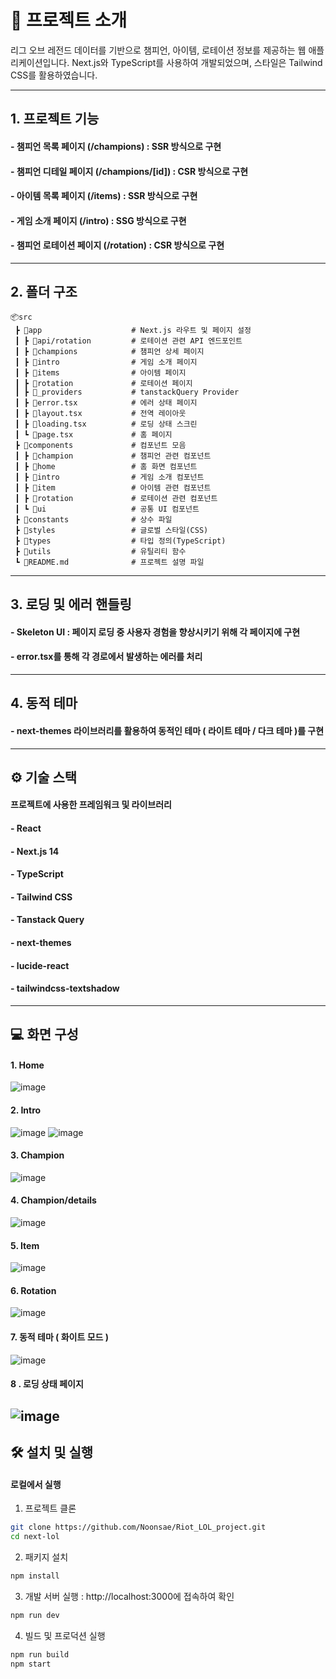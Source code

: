 # 📑 프로젝트 소개
리그 오브 레전드 데이터를 기반으로 챔피언, 아이템, 로테이션 정보를 제공하는 웹 애플리케이션입니다.
Next.js와 TypeScript를 사용하여 개발되었으며, 스타일은 Tailwind CSS를 활용하였습니다.

---

## 1. 프로젝트 기능
#### - 챔피언 목록 페이지 (/champions) : SSR 방식으로 구현
#### - 챔피언 디테일 페이지 (/champions/[id]) : CSR 방식으로 구현
#### - 아이템 목록 페이지 (/items) : SSR 방식으로 구현
#### - 게임 소개 페이지 (/intro) : SSG 방식으로 구현
#### - 챔피언 로테이션 페이지 (/rotation) : CSR 방식으로 구현

---

## 2. 폴더 구조
```
📦src
 ┣ 📂app                    # Next.js 라우트 및 페이지 설정
 ┃ ┣ 📂api/rotation         # 로테이션 관련 API 엔드포인트
 ┃ ┣ 📂champions            # 챔피언 상세 페이지
 ┃ ┣ 📂intro                # 게임 소개 페이지
 ┃ ┣ 📂items                # 아이템 페이지
 ┃ ┣ 📂rotation             # 로테이션 페이지
 ┃ ┣ 📂_providers           # tanstackQuery Provider
 ┃ ┣ 📜error.tsx            # 에러 상태 페이지
 ┃ ┣ 📜layout.tsx           # 전역 레이아웃
 ┃ ┣ 📜loading.tsx          # 로딩 상태 스크린
 ┃ ┗ 📜page.tsx             # 홈 페이지
 ┣ 📂components             # 컴포넌트 모음
 ┃ ┣ 📂champion             # 챔피언 관련 컴포넌트
 ┃ ┣ 📂home                 # 홈 화면 컴포넌트
 ┃ ┣ 📂intro                # 게임 소개 컴포넌트
 ┃ ┣ 📂item                 # 아이템 관련 컴포넌트
 ┃ ┣ 📂rotation             # 로테이션 관련 컴포넌트
 ┃ ┗ 📂ui                   # 공통 UI 컴포넌트
 ┣ 📂constants              # 상수 파일
 ┣ 📂styles                 # 글로벌 스타일(CSS)
 ┣ 📂types                  # 타입 정의(TypeScript)
 ┣ 📂utils                  # 유틸리티 함수
 ┗ 📜README.md              # 프로젝트 설명 파일

```
---

## 3. 로딩 및 에러 핸들링 
#### - Skeleton UI : 페이지 로딩 중 사용자 경험을 향상시키기 위해 각 페이지에 구현
#### - error.tsx를 통해 각 경로에서 발생하는 에러를 처리

---

## 4. 동적 테마
#### - next-themes 라이브러리를 활용하여 동적인 테마 ( 라이트 테마 / 다크 테마 )를 구현

---

## ⚙ 기술 스택
#### 프로젝트에 사용한 프레임워크 및 라이브러리
#### - React
#### - Next.js 14
#### - TypeScript
#### - Tailwind CSS
#### - Tanstack Query
#### - next-themes
#### - lucide-react
#### - tailwindcss-textshadow

---

## 💻 화면 구성
#### 1. Home
![image](https://github.com/user-attachments/assets/c006a24a-438d-40ad-915e-3a970b49d1d3)
#### 2. Intro
![image](https://github.com/user-attachments/assets/18e577d4-d530-45c1-8af3-732f31a038fc)
![image](https://github.com/user-attachments/assets/f5ce6af3-7548-4df0-9d50-7c07a940b08c)
#### 3. Champion
![image](https://github.com/user-attachments/assets/9cf9c750-2572-42e5-bbfe-1fa306e6eb02)
#### 4. Champion/details
![image](https://github.com/user-attachments/assets/428a3b07-d085-4654-9277-b6b8d66c9624)
#### 5. Item
![image](https://github.com/user-attachments/assets/e1af6c93-1d6c-40a0-8630-318f92d043ad)
#### 6. Rotation
![image](https://github.com/user-attachments/assets/b2ca331b-f350-4d75-b5a3-091c0a155218)
#### 7. 동적 테마 ( 화이트 모드 )
![image](https://github.com/user-attachments/assets/fd936408-c873-4fdd-9b8b-14acce8aa01a)
#### 8 . 로딩 상태 페이지
![image](https://github.com/user-attachments/assets/d488f800-f275-4dde-b336-d0a89b408d10)
---

## 🛠 설치 및 실행
#### 로컬에서 실행

 1. 프로젝트 클론
```bash
git clone https://github.com/Noonsae/Riot_LOL_project.git
cd next-lol
```
 2. 패키지 설치
```bash
npm install
```
 3. 개발 서버 실행 : http://localhost:3000에 접속하여 확인
```bash
npm run dev
```
 4. 빌드 및 프로덕션 실행
```bash
npm run build
npm start
```







